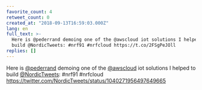 ```yaml
---
favorite_count: 4
retweet_count: 0
created_at: "2018-09-13T16:59:03.000Z"
lang: en
full_text: >-
  Here is @pederrand demoing one of the @awscloud iot solutions I helped to
  build @NordicTweets: #nrf91 #nrfcloud https://t.co/2FSgPeJOll
replies: []
---
```


Here is [@pederrand](https://twitter.com/pederrand) demoing one of the
[@awscloud](https://twitter.com/awscloud) iot solutions I helped to build
[@NordicTweets](https://twitter.com/NordicTweets): #nrf91 #nrfcloud
<https://twitter.com/NordicTweets/status/1040271956497649665>
